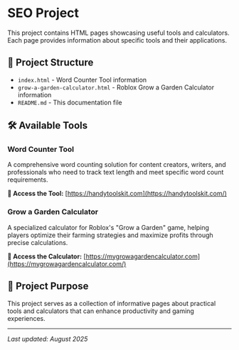# SEO Project

This project contains HTML pages showcasing useful tools and calculators. Each page provides information about specific tools and their applications.

## 📁 Project Structure

- `index.html` - Word Counter Tool information
- `grow-a-garden-calculator.html` - Roblox Grow a Garden Calculator information
- `README.md` - This documentation file

## 🛠️ Available Tools

### Word Counter Tool

A comprehensive word counting solution for content creators, writers, and professionals who need to track text length and meet specific word count requirements.

**🔗 Access the Tool:** [https://handytoolskit.com](https://handytoolskit.com/)

### Grow a Garden Calculator

A specialized calculator for Roblox's "Grow a Garden" game, helping players optimize their farming strategies and maximize profits through precise calculations.

**🔗 Access the Calculator:** [https://mygrowagardencalculator.com](https://mygrowagardencalculator.com/)

## 🎯 Project Purpose

This project serves as a collection of informative pages about practical tools and calculators that can enhance productivity and gaming experiences.

---

_Last updated: August 2025_
